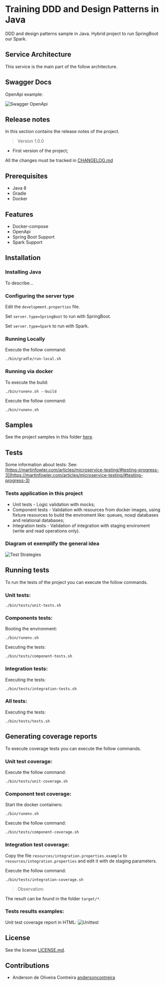 # Training DDD and Design Patterns in Java
DDD and design patterns sample in Java.
Hybrid project to run SpringBoot our Spark.

## Service Architecture
This service is the main part of the follow architecture.

[comment]: <> (![Architecture]&#40;docs/ddd_arch.png&#41;)

## Swagger Docs
OpenApi example:

![Swagger OpenApi](docs/openapi.png)

## Release notes

In this section contains the release notes of the project.

> Version 1.0.0

* First version of the project;

All the changes must be tracked in [CHANGELOG.md](CHANGELOG.md)

## Prerequisites
- Java 8
- Gradle
- Docker

## Features
- Docker-compose
- OpenApi
- Spring Boot Support
- Spark Support

## Installation

### Installing Java
To describe...

### Configuring the server type
Edit the `development.properties` file.

Set `server.type=SpringBoot` to run with SpringBoot. 

Set `server.type=Spark` to run with Spark.

### Running Locally
Execute the follow command:
```
./bin/gradle/run-local.sh
```
### Running via docker
To execute the build:
```
./bin/runenv.sh --build
```

Execute the follow command:
```
./bin/runenv.sh
```

## Samples
See the project samples in this folder [here](samples).


## Tests
Some information about tests:
See: [https://martinfowler.com/articles/microservice-testing/#testing-progress-3](https://martinfowler.com/articles/microservice-testing/#testing-progress-3)

### Tests application in this project
- Unit tests - Logic validation with mocks;
- Component tests - Validation with resources from docker images, using fixture resources to build the enviroment like:
  queues, nosql databases and relational databases;
- Integration tests - Validation of integration with staging enviroment (write and read operations only).

### Diagram ot exemplify the general idea
![Test Strategies](docs/test-strategies.png)

## Running tests
To run the tests of the project you can execute the follow commands.

### Unit tests:
 ```
./bin/tests/unit-tests.sh
 ``` 
### Components tests:
Booting the environment:
 ```
./bin/runenv.sh
```
Executing the tests:
 ```
./bin/tests/component-tests.sh
```
### Integration tests:
Executing the tests:
 ```
./bin/tests/integration-tests.sh
```
### All tests:
Executing the tests:
```
./bin/tests/tests.sh 
 ```

## Generating coverage reports
To execute coverage tests you can execute the follow commands.

### Unit test coverage:
Execute the follow command:
``` 
./bin/tests/unit-coverage.sh
``` 

### Component test coverage:

Start the docker containers:
``` 
./bin/runenv.sh
```

Execute the follow command:
``` 
./bin/tests/component-coverage.sh
```

### Integration test coverage:

Copy the file `resources/integration.properties.example` to
`resources/integration.properties` and edit it with de staging parameters.

Execute the follow command:
``` 
./bin/tests/integration-coverage.sh
```
> Observation:

The result can be found in the folder `target/*`.


### Tests results examples:

[comment]: <> (Unit test console:)

[comment]: <> (![Unittest]&#40;docs/unittest.png&#41;)
Unit test coverage report in HTML:
![Unittest](docs/coverage.png)
## License
See the license [LICENSE.md](LICENSE.md).

## Contributions
* Anderson de Oliveira Contreira [andersoncontreira](https://github.com/andersoncontreira)